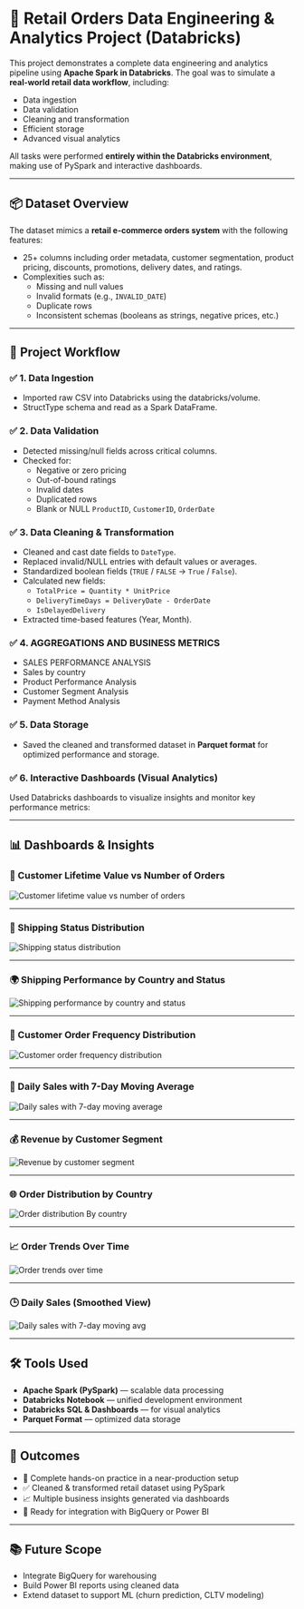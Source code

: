 # 🧠 Retail Orders Data Engineering & Analytics Project (Databricks)

This project demonstrates a complete data engineering and analytics pipeline using **Apache Spark in Databricks**. The goal was to simulate a **real-world retail data workflow**, including:

- Data ingestion
- Data validation
- Cleaning and transformation
- Efficient storage
- Advanced visual analytics

All tasks were performed **entirely within the Databricks environment**, making use of PySpark and interactive dashboards.

---

## 📦 Dataset Overview

The dataset mimics a **retail e-commerce orders system** with the following features:

- 25+ columns including order metadata, customer segmentation, product pricing, discounts, promotions, delivery dates, and ratings.
- Complexities such as:
  - Missing and null values
  - Invalid formats (e.g., `INVALID_DATE`)
  - Duplicate rows
  - Inconsistent schemas (booleans as strings, negative prices, etc.)

---

## 🔄 Project Workflow

### ✅ 1. Data Ingestion
- Imported raw CSV into Databricks using the databricks/volume.
- StructType schema and read as a Spark DataFrame.

### ✅ 2. Data Validation
- Detected missing/null fields across critical columns.
- Checked for:
  - Negative or zero pricing
  - Out-of-bound ratings
  - Invalid dates
  - Duplicated rows
  - Blank or NULL `ProductID`, `CustomerID`, `OrderDate`

### ✅ 3. Data Cleaning & Transformation
- Cleaned and cast date fields to `DateType`.
- Replaced invalid/NULL entries with default values or averages.
- Standardized boolean fields (`TRUE` / `FALSE` → `True` / `False`).
- Calculated new fields:
  - `TotalPrice = Quantity * UnitPrice`
  - `DeliveryTimeDays = DeliveryDate - OrderDate`
  - `IsDelayedDelivery`
- Extracted time-based features (Year, Month).

### ✅ 4. AGGREGATIONS AND BUSINESS METRICS
- SALES PERFORMANCE ANALYSIS
- Sales by country
- Product Performance Analysis
- Customer Segment Analysis
- Payment Method Analysis

### ✅ 5. Data Storage
- Saved the cleaned and transformed dataset in **Parquet format** for optimized performance and storage.

### ✅ 6. Interactive Dashboards (Visual Analytics)
Used Databricks dashboards to visualize insights and monitor key performance metrics:

---

## 📊 Dashboards & Insights

### 🧮 Customer Lifetime Value vs Number of Orders
![Customer lifetime value vs number of orders](/image/image.png)

---

### 🚚 Shipping Status Distribution
![Shipping status distribution](/image/image-1.png)

---

### 🌍 Shipping Performance by Country and Status
![Shipping performance by country and status](/image/image-2.png)

---

### 🔁 Customer Order Frequency Distribution
![Customer order frequency distribution](/image/image-3.png)

---

### 📅 Daily Sales with 7-Day Moving Average
![Daily sales with 7-day moving average](/image/image-4.png)

---

### 💰 Revenue by Customer Segment
![Revenue by customer segment](/image/image-5.png)

---

### 🌐 Order Distribution by Country
![Order distribution By country](/image/image-6.png)

---

### 📈 Order Trends Over Time
![Order trends over time](/image/image-7.png)

---

### 🕒 Daily Sales (Smoothed View)
![Daily sales with 7-day moving avg ](/image/image-8.png)

---

## 🛠️ Tools Used
- **Apache Spark (PySpark)** — scalable data processing
- **Databricks Notebook** — unified development environment
- **Databricks SQL & Dashboards** — for visual analytics
- **Parquet Format** — optimized data storage

---

## 🏁 Outcomes
- 🚀 Complete hands-on practice in a near-production setup
- ✅ Cleaned & transformed retail dataset using PySpark
- 📈 Multiple business insights generated via dashboards
- 🔄 Ready for integration with BigQuery or Power BI

---

## 📚 Future Scope
- Integrate BigQuery for warehousing
- Build Power BI reports using cleaned data
- Extend dataset to support ML (churn prediction, CLTV modeling)
